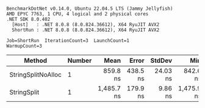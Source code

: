 ```

BenchmarkDotNet v0.14.0, Ubuntu 22.04.5 LTS (Jammy Jellyfish)
AMD EPYC 7763, 1 CPU, 4 logical and 2 physical cores
.NET SDK 8.0.402
  [Host]   : .NET 8.0.8 (8.0.824.36612), X64 RyuJIT AVX2
  ShortRun : .NET 8.0.8 (8.0.824.36612), X64 RyuJIT AVX2

Job=ShortRun  IterationCount=3  LaunchCount=1  
WarmupCount=3  

```
| Method             | Number | Mean       | Error    | StdDev   | Min        | Max        | Gen0   | Allocated |
|------------------- |------- |-----------:|---------:|---------:|-----------:|-----------:|-------:|----------:|
| StringSplitNoAlloc | 1      |   859.8 ns | 438.5 ns | 24.03 ns |   842.6 ns |   887.2 ns |      - |         - |
| StringSplit        | 1      | 1,485.7 ns | 179.9 ns |  9.86 ns | 1,475.9 ns | 1,495.6 ns | 0.0381 |    3208 B |
